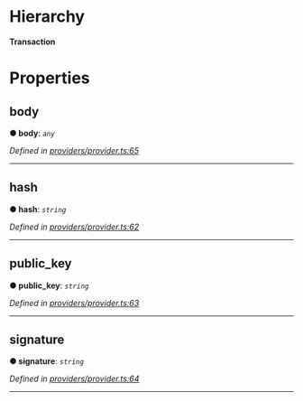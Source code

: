 

# Hierarchy

**Transaction**

# Properties

<a id="body"></a>

##  body

**● body**: *`any`*

*Defined in [providers/provider.ts:65](https://github.com/nearprotocol/nearlib/blob/4fd2642/src.ts/providers/provider.ts#L65)*

___
<a id="hash"></a>

##  hash

**● hash**: *`string`*

*Defined in [providers/provider.ts:62](https://github.com/nearprotocol/nearlib/blob/4fd2642/src.ts/providers/provider.ts#L62)*

___
<a id="public_key"></a>

##  public_key

**● public_key**: *`string`*

*Defined in [providers/provider.ts:63](https://github.com/nearprotocol/nearlib/blob/4fd2642/src.ts/providers/provider.ts#L63)*

___
<a id="signature"></a>

##  signature

**● signature**: *`string`*

*Defined in [providers/provider.ts:64](https://github.com/nearprotocol/nearlib/blob/4fd2642/src.ts/providers/provider.ts#L64)*

___

